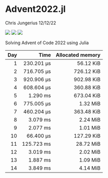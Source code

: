 Advent2022.jl
================
Chris Jungerius
12/12/22

![](https://img.shields.io/badge/day%20📅-18-blue.png)
![](https://img.shields.io/badge/stars%20⭐-34-yellow.png)
![](https://img.shields.io/badge/days%20completed-17-red.png)  

Solving Advent of Code 2022 using Julia

| Day |       Time | Allocated memory |
|----:|-----------:|-----------------:|
|   1 | 230.201 μs |        56.12 KiB |
|   2 | 716.705 μs |       726.12 KiB |
|   3 | 920.906 μs |       902.98 KiB |
|   4 | 608.604 μs |       360.88 KiB |
|   5 |   1.290 ms |       673.04 KiB |
|   6 | 775.005 μs |         1.32 MiB |
|   7 | 460.204 μs |       363.48 KiB |
|   8 |   3.079 ms |         2.24 MiB |
|   9 |   2.077 ms |         1.01 MiB |
|  10 |  66.400 μs |       127.29 KiB |
|  11 | 125.723 ms |        28.72 MiB |
|  12 |   3.019 ms |         2.02 MiB |
|  13 |   1.887 ms |         1.09 MiB |
|  14 |   3.849 ms |         4.14 MiB |
